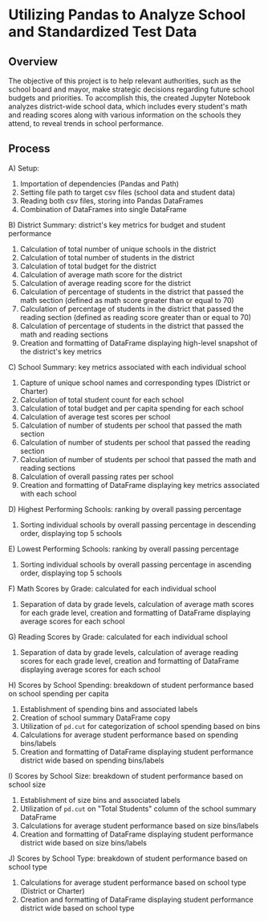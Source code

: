 # Utilizing Pandas to Analyze School and Standardized Test Data

## Overview ##

The objective of this project is to help relevant authorities, such as the school board and mayor, make strategic decisions regarding future school budgets and priorities. To accomplish this, the created Jupyter Notebook analyzes district-wide school data, which includes every student's math and reading scores along with various information on the schools they attend, to reveal trends in school performance.

## Process ##

A) Setup:
  1. Importation of dependencies (Pandas and Path)
  2. Setting file path to target csv files (school data and student data)
  3. Reading both csv files, storing into Pandas DataFrames
  4. Combination of DataFrames into single DataFrame

B) District Summary: district's key metrics for budget and student performance
  1. Calculation of total number of unique schools in the district
  2. Calculation of total number of students in the district
  3. Calculation of total budget for the district
  4. Calculation of average math score for the district
  5. Calculation of average reading score for the district
  6. Calculation of percentage of students in the district that passed the math section (defined as math score greater than or equal to 70)
  7. Calculation of percentage of students in the district that passed the reading section (defined as reading score greater than or equal to 70)
  8. Calculation of percentage of students in the district that passed the math and reading sections
  9. Creation and formatting of DataFrame displaying high-level snapshot of the district's key metrics

C) School Summary: key metrics associated with each individual school
  1. Capture of unique school names and corresponding types (District or Charter)
  2. Calculation of total student count for each school
  3. Calculation of total budget and per capita spending for each school
  4. Calculation of average test scores per school
  5. Calculation of number of students per school that passed the math section
  6. Calculation of number of students per school that passed the reading section
  7. Calculation of number of students per school that passed the math and reading sections
  8. Calculation of overall passing rates per school
  9. Creation and formatting of DataFrame displaying key metrics associated with each school

D) Highest Performing Schools: ranking by overall passing percentage
  1. Sorting individual schools by overall passing percentage in descending order, displaying top 5 schools

E) Lowest Performing Schools: ranking by overall passing percentage
  1. Sorting individual schools by overall passing percentage in ascending order, displaying top 5 schools

F) Math Scores by Grade: calculated for each individual school
  1. Separation of data by grade levels, calculation of average math scores for each grade level, creation and formatting of DataFrame displaying average scores for each school

G) Reading Scores by Grade: calculated for each individual school
  1. Separation of data by grade levels, calculation of average reading scores for each grade level, creation and formatting of DataFrame displaying average scores for each school

H) Scores by School Spending: breakdown of student performance based on school spending per capita
  1. Establishment of spending bins and associated labels
  2. Creation of school summary DataFrame copy
  3. Utilization of `pd.cut` for categorization of school spending based on bins
  4. Calculations for average student performance based on spending bins/labels
  5. Creation and formatting of DataFrame displaying student performance district wide based on spending bins/labels

I) Scores by School Size: breakdown of student performance based on school size
  1. Establishment of size bins and associated labels
  2. Utilization of `pd.cut` on "Total Students" column of the school summary DataFrame
  3. Calculations for average student performance based on size bins/labels
  4. Creation and formatting of DataFrame displaying student performance district wide based on size bins/labels

J) Scores by School Type: breakdown of student performance based on school type
  1. Calculations for average student performance based on school type (District or Charter)
  2. Creation and formatting of DataFrame displaying student performance district wide based on school type


